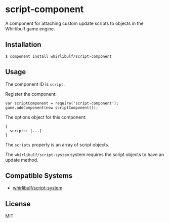 
# script-component

A component for attaching custom update scripts to objects in the Whirlibulf game engine.


## Installation

    $ component install whirlibulf/script-component


## Usage

The component ID is `script`.

Register the component:

    var scriptComponent = require('script-component');
    game.addComponent(new scriptComponent());

The options object for this component:

    {
      scripts: [...]
    }

The `scripts` property is an array of script objects.

The `whirlibulf/script-system` system requires the script objects to have an update method.


## Compatible Systems

* [whirlibulf/script-system](http://github.com/whirlibulf/script-system)

## License

  MIT
